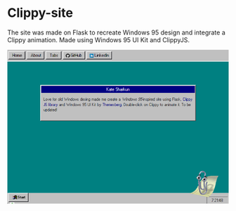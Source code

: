 # Clippy-site

The site was made on Flask to recreate Windows 95 design and integrate a Clippy animation. Made using Windows 95 UI Kit and ClippyJS. 


![screenshot of a site home page](https://github.com/KateSharkun/Clippy-site/blob/main/static/img/site.png)
